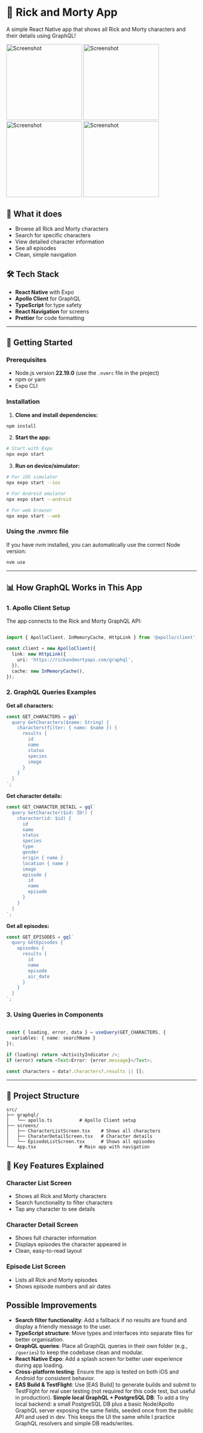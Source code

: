 # 📱 Rick and Morty App

A simple React Native app that shows all Rick and Morty characters and their details using GraphQL!
<p float="left"> 
<img src="./assets/screenshots/screenshot-2.png" alt="Screenshot" width="200"/>
<img src="./assets/screenshots/screenshot-3.png" alt="Screenshot" width="200"/>
<img src="./assets/screenshots/screenshot-1.png" alt="Screenshot" width="200"/>
<img src="./assets/screenshots/screenshot-4.png" alt="Screenshot" width="200"/>
</p>

## 🚀 What it does
- Browse all Rick and Morty characters
- Search for specific characters
- View detailed character information
- See all episodes
- Clean, simple navigation

## 🛠️ Tech Stack
- **React Native** with Expo
- **Apollo Client** for GraphQL
- **TypeScript** for type safety
- **React Navigation** for screens
- **Prettier** for code formatting


---

## 🚀 Getting Started

### Prerequisites
- Node.js version **22.19.0** (use the `.nvmrc` file in the project)
- npm or yarn
- Expo CLI

### Installation

1. **Clone and install dependencies:**
```bash
npm install
```

2. **Start the app:**
```bash
# Start with Expo
npx expo start

```

3. **Run on device/simulator:**
```bash
# For iOS simulator
npx expo start --ios

# For Android emulator  
npx expo start --android

# For web browser
npx expo start --web
```

### Using the .nvmrc file
If you have nvm installed, you can automatically use the correct Node version:
```bash
nvm use
```

---

## 📊 How GraphQL Works in This App

### 1. Apollo Client Setup
The app connects to the Rick and Morty GraphQL API:

```ts

import { ApolloClient, InMemoryCache, HttpLink } from '@apollo/client';

const client = new ApolloClient({
  link: new HttpLink({
    uri: 'https://rickandmortyapi.com/graphql',
  }),
  cache: new InMemoryCache(),
});
```

### 2. GraphQL Queries Examples

**Get all characters:**
```ts
const GET_CHARACTERS = gql`
  query GetCharacters($name: String) {
    characters(filter: { name: $name }) {
      results {
        id
        name
        status
        species
        image
      }
    }
  }
`;
```

**Get character details:**
```ts
const GET_CHARACTER_DETAIL = gql`
  query GetCharacter($id: ID!) {
    character(id: $id) {
      id
      name
      status
      species
      type
      gender
      origin { name }
      location { name }
      image
      episode {
        id
        name
        episode
      }
    }
  }
`;
```

**Get all episodes:**
```ts
const GET_EPISODES = gql`
  query GetEpisodes {
    episodes {
      results {
        id
        name
        episode
        air_date
      }
    }
  }
`;
```

### 3. Using Queries in Components
```ts

const { loading, error, data } = useQuery(GET_CHARACTERS, {
  variables: { name: searchName }
});

if (loading) return <ActivityIndicator />;
if (error) return <Text>Error: {error.message}</Text>;

const characters = data?.characters?.results || [];
```

---

## 📁 Project Structure
```
src/
├── graphql/
│   └── apollo.ts          # Apollo Client setup
├── screens/
│   ├── CharacterListScreen.tsx    # Shows all characters
│   ├── CharaterDetailScreen.tsx   # Character details
│   └── EpisodeListScreen.tsx      # Shows all episodes
└── App.tsx                # Main app with navigation
```

## 🎯 Key Features Explained

### Character List Screen
- Shows all Rick and Morty characters
- Search functionality to filter characters
- Tap any character to see details

### Character Detail Screen  
- Shows full character information
- Displays episodes the character appeared in
- Clean, easy-to-read layout

### Episode List Screen
- Lists all Rick and Morty episodes
- Shows episode numbers and air dates

## Possible Improvements

- **Search filter functionality**: Add a fallback if no results are found and display a friendly message to the user.
- **TypeScript structure**: Move types and interfaces into separate files for better organisation.
- **GraphQL queries**: Place all GraphQL queries in their own folder (e.g., `/queries`) to keep the codebase clean and modular.
- **React Native Expo**: Add a splash screen for better user experience during app loading.
- **Cross-platform testing**: Ensure the app is tested on both iOS and Android for consistent behavior.
- **EAS Build & TestFlight**: Use [EAS Build] to generate builds and submit to TestFlight for real user testing (not required for this code test, but useful in production).
**Simple local GraphQL + PostgreSQL DB**: To add a tiny local backend: a small PostgreSQL DB plus a basic Node/Apollo GraphQL server exposing the same fields, seeded once from the public API and used in dev. This keeps the UI the same while I practice GraphQL resolvers and simple DB reads/writes.


